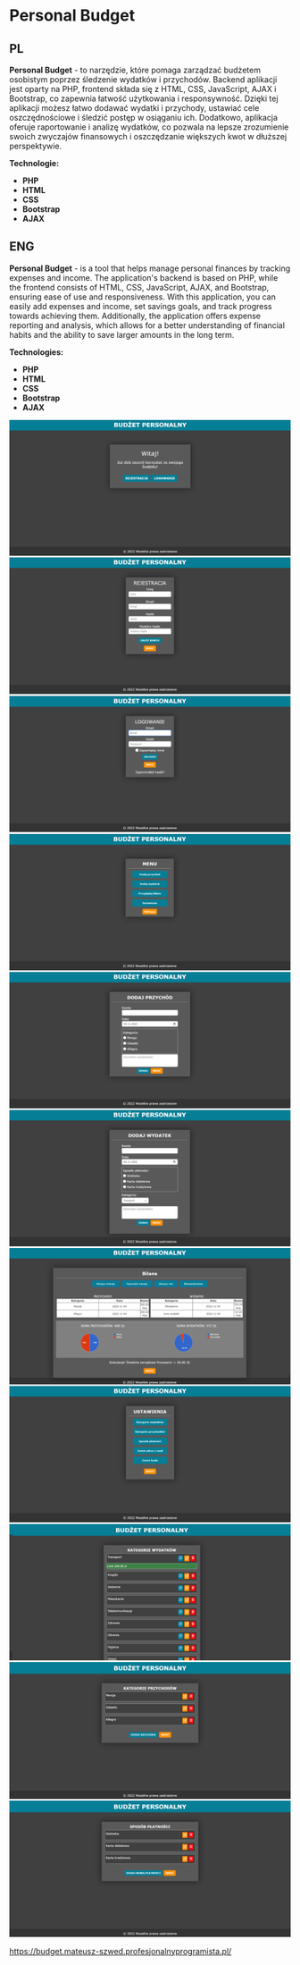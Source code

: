 # Personal Budget

<h2>PL</h2>

<b>Personal Budget</b> - to narzędzie, które pomaga zarządzać budżetem osobistym poprzez
śledzenie wydatków i przychodów. Backend aplikacji jest oparty na PHP,
frontend składa się z HTML, CSS, JavaScript, AJAX i Bootstrap,
co zapewnia łatwość użytkowania i responsywność.
Dzięki tej aplikacji możesz łatwo dodawać wydatki i przychody,
ustawiać cele oszczędnościowe i śledzić postęp w osiąganiu ich.
Dodatkowo, aplikacja oferuje raportowanie i analizę wydatków,
co pozwala na lepsze zrozumienie swoich zwyczajów finansowych i oszczędzanie
większych kwot w dłuższej perspektywie.

<b>Technologie:
- PHP
- HTML
- CSS
- Bootstrap
- AJAX
</b>

<h2>ENG</h2>

<b>Personal Budget</b> - is a tool that helps manage personal finances by tracking expenses and income.
The application's backend is based on PHP, while the frontend consists of HTML,
CSS, JavaScript, AJAX, and Bootstrap, ensuring ease of use and responsiveness.
With this application, you can easily add expenses and income, set savings goals,
and track progress towards achieving them. Additionally,
the application offers expense reporting and analysis,
which allows for a better understanding of financial habits and the ability to save
larger amounts in the long term.

<b>Technologies:
- PHP
- HTML
- CSS
- Bootstrap
- AJAX
</b>

![1.png](images/1.png)
![2.png](images/2.png)
![3.png](images/3.png)
![4.png](images/4.png)
![5.png](images/5.png)
![6.png](images/6.png)
![7.png](images/7.png)
![8.png](images/8.png)
![9.png](images/9.png)
![10.png](images/10.png)
![11.png](images/11.png)

https://budget.mateusz-szwed.profesjonalnyprogramista.pl/